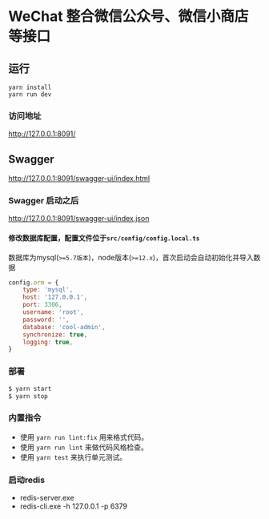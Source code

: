 # WeChat 整合微信公众号、微信小商店等接口

## 运行
```node
yarn install
yarn run dev
```
### 访问地址
http://127.0.0.1:8091/

## Swagger
http://127.0.0.1:8091/swagger-ui/index.html

### Swagger 启动之后
http://127.0.0.1:8091/swagger-ui/index.json

#### 修改数据库配置，配置文件位于`src/config/config.local.ts`
数据库为mysql(`>=5.7版本`)，node版本(`>=12.x`)，首次启动会自动初始化并导入数据

```js
config.orm = {
    type: 'mysql',
    host: '127.0.0.1',
    port: 3306,
    username: 'root',
    password: '',
    database: 'cool-admin',
    synchronize: true,
    logging: true,
}
```

### 部署

```bash
$ yarn start
$ yarn stop
```

### 内置指令
- 使用 `yarn run lint:fix` 用来格式代码。
- 使用 `yarn run lint` 来做代码风格检查。
- 使用 `yarn test` 来执行单元测试。


### 启动redis
- redis-server.exe
- redis-cli.exe -h 127.0.0.1 -p 6379
